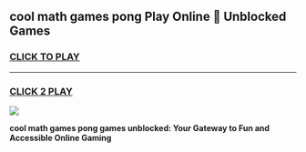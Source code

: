
## cool math games pong Play Online 👋 Unblocked Games
<h3>
<a href="https://news.freeplayer.one?title=cool_math_games_pong&ref=17CMG">CLICK TO PLAY</a></h3>
<hr>

<h3>
<a href="https://news.freeplayer.one?title=cool_math_games_pong&ref=17CMG">CLICK 2 PLAY</a>
  
</h3>

<a href="https://news.freeplayer.one?title=cool_math_games_pong&ref=17CMG/"><img src="https://clearcache.store/games.png"></a>


**cool math games pong games unblocked: Your Gateway to Fun and Accessible Online Gaming**
